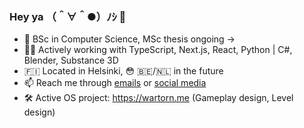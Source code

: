 ### Hey ya （＾∀＾●）ﾉｼ 👋

- 🏫 BSc in Computer Science, MSc thesis ongoing →
- 👩‍💻 Actively working with TypeScript, Next.js, React, Python | C#, Blender, Substance 3D
- 🇫🇮 Located in Helsinki, 😳 🇧🇪/🇳🇱 in the future
- 📫 Reach me through [emails](mailto:superihippo@gmail.com) or [social media](https://twitter.com/iamkerkkoh)
- 🛠️ Active OS project: https://wartorn.me (Gameplay design, Level design)

<!--
**kerkkoh/kerkkoh** is a ✨ _special_ ✨ repository because its `README.md` (this file) appears on your GitHub profile.

Here are some ideas to get you started:

- 🔭 I’m currently working on ...
- 🌱 I’m currently learning ...
- 👯 I’m looking to collaborate on ...
- 🤔 I’m looking for help with ...
- 💬 Ask me about ...
- 📫 How to reach me: ...
- 😄 Pronouns: ...
- ⚡ Fun fact: ...
-->
